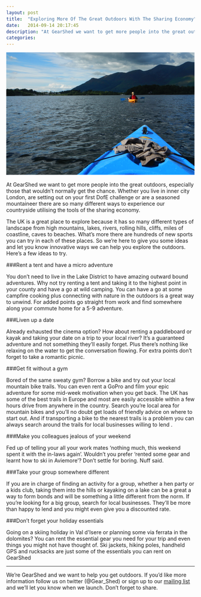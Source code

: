 ```yaml
---
layout: post
title:  "Exploring More Of The Great Outdoors With The Sharing Economy"
date:   2014-09-14 20:17:45
description: "At GearShed we want to get more people into the great outdoors, especially those that wouldn’t normally get the chance. Whether you live in inner city London, are setting out on your first DofE challenge or are a seasoned mountaineer there are so many different ways to experience our countryside utilising the tools of the sharing economy. "
categories: 
---
```


<img src='/images/kayak.png' style='max-width:100%;'>

At GearShed we want to get more people into the great outdoors, especially those that wouldn’t normally get the chance. Whether you live in inner city London, are setting out on your first DofE challenge or are a seasoned mountaineer there are so many different ways to experience our countryside utilising the tools of the sharing economy. 

The UK is a great place to explore because it has so many different types of landscape from high mountains, lakes, rivers, rolling hills, cliffs, miles of coastline, caves to beaches. What’s more there are hundreds of new sports you can try in each of these places. So we’re here to give you some ideas and let you know innovative ways we can help you explore the outdoors. Here’s a few ideas to try.

###Rent a tent and have a micro adventure

You don’t need to live in the Lake District to have amazing outward bound adventures. Why not try renting a tent and taking it to the highest point in your county and have a go at wild camping. You can have a go at some campfire cooking plus connecting with nature in the outdoors is a great way to unwind.  For added points go straight from work and find somewhere along your commute home for a 5-9 adventure.


###Liven up a date

Already exhausted the cinema option? How about renting a paddleboard or kayak and taking your date on a trip to your local river? It’s a guaranteed adventure and not something they’ll easily forget. Plus there’s nothing like relaxing on the water to get the conversation flowing. For extra points don’t forget to take a romantic picnic. 


###Get fit without a gym

Bored of the same sweaty gym? Borrow a bike and try out your local mountain bike trails. You can even rent a GoPro and film your epic adventure for some mid-week motivation when you get back. The UK has some of the best trails in Europe and most are easily accessible within a few hours drive from anywhere in the country. Search you’re local area for mountain bikes and you’ll no doubt get loads of friendly advice on where to start out. And if transporting a bike to the nearest trails is a problem you can always search around the trails for local businesses willing to lend .

###Make you colleagues jealous of your weekend 

Fed up of telling your all your work mates ‘nothing much, this weekend spent it with the in-laws again’. Wouldn’t you prefer ‘rented some gear and learnt how to ski in Aviemore’? Don’t settle for boring. Nuff said.  


###Take your group somewhere different

If you are in charge of finding an activity for a group, whether a hen party or a kids club, taking them into the hills or kayaking on a lake can be a great a way to form bonds and will be something a little different from the norm. If you’re looking for a big group, search for local businesses. They’ll be more than happy to lend and you might even give you a discounted rate. 


###Don’t forget your holiday essentials

Going on a skiing holiday in Val d'Isere or planning some via ferrata in the dolomites? You can rent the essential gear you need for your trip and even things you might not have thought of. Ski jackets, hiking poles, handheld GPS and rucksacks are just some of the essentials you can rent on GearShed

<hr>

We’re GearShed and we want to help you get outdoors. If you’d like more information follow us on twitter (@Gear_Shed) or sign up to our <a href='#mailing-list' class='mailing-list'>mailing list</a> and we’ll let you know when we launch.  Don’t forget to share. 
